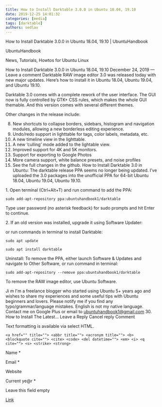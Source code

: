 ```yaml
---
title: How to Install Darktable 3.0.0 in Ubuntu 18.04, 19.10 
date: 2019-12-25 14:01:32
categories: [media]
tags: [darktable]
authors: sedlav
---
```


How to Install Darktable 3.0.0 in Ubuntu 18.04, 19.10 | UbuntuHandbook

 UbuntuHandbook

News, Tutorials, Howtos for Ubuntu Linux

 How to Install Darktable 3.0.0 in Ubuntu 18.04, 19.10 December 24, 2019 — Leave a comment Darktable RAW image editor 3.0 was released today with new major updates. Here’s how to install it in Ubuntu 18.04, Ubuntu 19.04, and Ubuntu 19.10.

Darktable 3.0 comes with a complete rework of the user interface. The GUI now is fully controlled by GTK+ CSS rules, which makes the whole GUI themable. And this version comes with several different themes.

Other changes in the release include:

8. New shortcuts to collapse borders, sidebars, histogram and navigation modules, allowing a new borderless editing experience.
9. Undo/redo support in lighttable for tags, color labels, metadata, etc.
10. A new timeline view in the lighttable.
11. A new ‘culling’ mode added to the lightable view.
12. Improved support for 4K and 5K monitors.
13. Support for exporting to Google Photos
14. More camera support, white balance presets, and noise profiles
15. See the full changes in the github.
How to Install Darktable 3.0 in Ubuntu: The darktable release PPA seems no longer being updated. I’ve uploaded the 3.0 packages into the unofficial PPA for 64-bit Ubuntu 18.04, Ubuntu 19.04, Ubuntu 19.10.

1\. Open terminal (Ctrl+Alt+T) and run command to add the PPA:

```
sudo add-apt-repository ppa:ubuntuhandbook1/darktable
```

Type user password (no asterisk feedback) for sudo prompts and hit Enter to continue.

2\. If an old version was installed, upgrade it using Software Updater:

or run commands in terminal to install Darktable:

```
sudo apt update

sudo apt install darktable
```

Uninstall: To remove the PPA, either launch Software & Updates and navigate to Other Software, or run command in terminal:

```
sudo add-apt-repository --remove ppa:ubuntuhandbook1/darktable
```

To remove the RAW image editor, use Ubuntu Software.

 Ji m  I'm a freelance blogger who started using Ubuntu 5+ years ago and wishes to share my experiences and some useful tips with Ubuntu beginners and lovers. Please notify me if you find any typo/grammar/language mistakes. English is not my native language. Contact me on Google Plus or email to ubuntuhandbook1@gmail.com 30. How to Install The Latest...
 Leave a Reply Cancel reply Comment

Text formatting is available via select HTML.

```
<a href="" title=""> <abbr title=""> <acronym title=""> <b> <blockquote cite=""> <cite> <code> <del datetime=""> <em> <i> <q cite=""> <s> <strike> <strong> 
```

Name \*

Email \*

Website

 Current ye@r \*

 Leave this field empty

[Link](http://ubuntuhandbook.org/index.php/2019/12/install-darktable-3-0-0-ubuntu-18-04-19-10/)
